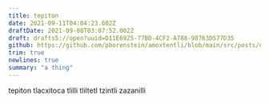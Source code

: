 ```yaml
---
title: tepiton
date: 2021-09-11T04:04:23.602Z
draftDate: 2021-09-08T03:07:52.002Z
draft: drafts5://open?uuid=D11E6925-77BD-4CF2-A788-98763D577D35
github: https://github.com/pborenstein/amoxtentli/blob/main/src/posts/d11e6925-77bd-4cf2-a788-98763d577d35.md
trim: true
newlines: true
summary: "a thing"
---
```



tepiton
tlacxitoca
tlilli
tliltetl
tzintli
zazanilli

